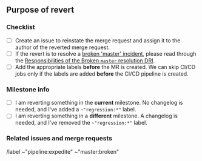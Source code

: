<!--
   IMPORTANT: Add appropriate labels BEFORE you save the merge request. CI/CD jobs
   can be skipped only if the labels are applied BEFORE the CI/CD pipeline is created.
   See https://docs.gitlab.com/ee/development/pipelines#revert-mrs for more info.
-->

## Purpose of revert

<!-- Please link to the relevant incident -->

### Checklist

- [ ] Create an issue to reinstate the merge request and assign it to the author of the reverted merge request.
- [ ] If the revert is to resolve a [broken 'master' incident](https://about.gitlab.com/handbook/engineering/workflow/#broken-master), please read through the [Responsibilities of the Broken `master` resolution DRI](https://about.gitlab.com/handbook/engineering/workflow/#responsibilities-of-the-resolution-dri).
- [ ] Add the appropriate labels **before** the MR is created. We can skip CI/CD jobs only if the labels are added **before** the CI/CD pipeline is created.

### Milestone info

- [ ] I am reverting something in the **current** milestone. No changelog is needed, and I've added a `~"regression:*"` label.
- [ ] I am reverting something in a **different** milestone. A changelog is needed, and I've removed the `~"regression:*"` label.

### Related issues and merge requests


/label ~"pipeline:expedite" ~"master:broken"

<!--
   Regression label: if applicable, specify the milestone-specific regression label
   (such as ~regression:15.8) to skip additional CI/CD jobs, like Danger changelog checks. -->

<!-- /label ~regression: -->
